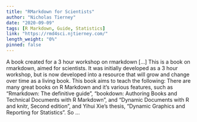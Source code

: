 ```yaml
---
title: "RMarkdown for Scientists"
author: "Nicholas Tierney"
date: "2020-09-09"
tags: [R Markdown, Guide, Statistics]
link: "https://rmd4sci.njtierney.com/"
length_weight: "0%"
pinned: false
---
```


A book created for a 3 hour workshop on rmarkdown [...] This is a book on rmarkdown, aimed for scientists. It was initially developed as a 3 hour workshop, but is now developed into a resource that will grow and change over time as a living book. This book aims to teach the following: There are many great books on R Markdown and it’s various features, such as “Rmarkdown: The definitive guide”, “bookdown: Authoring Books and Technical Documents with R Markdown”, and “Dynamic Documents with R and knitr, Second edition”, and Yihui Xie’s thesis, “Dynamic Graphics and Reporting for Statistics”. So  ...
